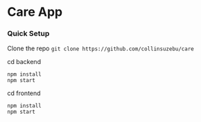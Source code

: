 # Care App

### Quick Setup

Clone the repo `git clone https://github.com/collinsuzebu/care`

cd backend

```
npm install
npm start
```

cd frontend

```
npm install
npm start
```

